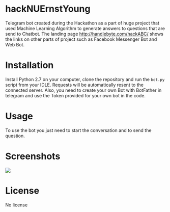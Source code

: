 # hackNUErnstYoung
Telegram bot created during the Hackathon as a part of huge project that used Machine Learning Algorithm to generate answers to questions that are send to Chatbot. The landing page http://handlebyte.com/hackABC/ shows the links on other parts of project such as Facebook Messenger Bot and Web Bot.

# Installation

Install Python 2.7 on your computer, clone the repository and run the `bot.py` script from your IDLE. Requests will be automatically resent to the connected server.
Also, you need to create your own Bot with BotFather in telegram and use the Token provided for your own bot in the code.

# Usage

To use the bot you just need to start the conversation and to send the question.

# Screenshots

![](https://sun9-6.userapi.com/c816139/u175625446/docs/064a63d7959b/g.gif?extra=caTEROeP6OrU2OWcnCR-7qB0WmV_rRw6Ax7LB7NKfmdcedj-8ZVpsDvW4ojRGy1SBldVPGs-Tm3K73nWd6VvbVm9_5B5rMZh5mVQU5g0XVZ6w4fjHyNk5hM1Ysg)

# License

No license

